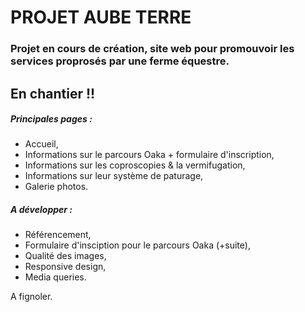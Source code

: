 # PROJET AUBE TERRE

### Projet en cours de création, site web pour promouvoir les services proprosés par une ferme équestre.
## En chantier !!

##### Principales pages :
* Accueil,
* Informations sur le parcours Oaka + formulaire d'inscription,
* Informations sur les coproscopies & la vermifugation,
* Informations sur leur système de paturage,
* Galerie photos.

##### A développer :
* Référencement,
* Formulaire d'insciption pour le parcours Oaka (+suite),
* Qualité des images,
* Responsive design,
* Media queries.

A fignoler.

